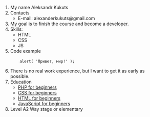 <html lang="ru">
<head>

<meta charset="UTF-8">


</head>

<body>

<ol>
    <li>My name Aleksandr Kukuts</li>
    <li>Contacts <ul>
        <li>E-mail: alexanderkukuts@gmail.com</li>
    </ul></li>
    <li>My goal is to finish the course and become a developer.</li>
    <li>Skills: <ul>
        <li>HTML</li>
        <li>CSS</li>
        <li>JS</li>
    </ul></li>
    <li>Code example<br>
    <code>  
    alert( 'Привет, мир!' );
    </code>
    </li>
    <li>There is no real work experience, but I want to get it as early as possible.</li>
    <li>Education
        <ul dir="auto">
  <li><a href="https://ru.code-basics.com/languages/php" rel="nofollow">PHP for beginners</a></li>
   <li><a href="https://code-basics.com/languages/css" rel="nofollow">CSS for beginners</a></li>
   <li><a href="https://code-basics.com/languages/html" rel="nofollow">HTML for beginners</a></li>
   <li><a href="https://code-basics.com/languages/javascript" rel="nofollow">JavaScript for beginners</a></li>
 </ul></li>
 <li>Level A2 Way stage or elementary</li>
</ol>
</body>

</html>

